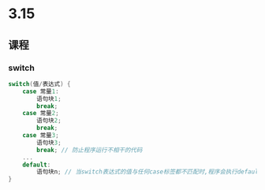 # 3.15

## 课程

### switch

```cpp
switch(值/表达式) {
	case 常量1: 
		语句块1; 
		break;
	case 常量2;
		语句块2;
		break;
	case 常量3;
		语句块3;
		break; // 防止程序运行不相干的代码
	...
	default: 
		语句块n; // 当switch表达式的值与任何case标签都不匹配时,程序会执行default中的代码
}

```